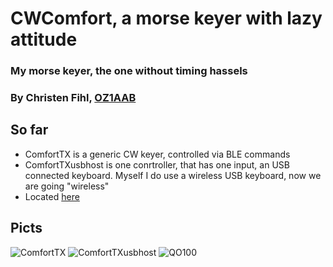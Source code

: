# CWComfort, a morse keyer with lazy attitude
### My morse keyer, the one without timing hassels
### By Christen Fihl, [OZ1AAB](https://www.fihl.net/oz1aab/)

## So far
* ComfortTX is a generic CW keyer, controlled via BLE commands
* ComfortTXusbhost is one conrtroller, that has one input, an USB connected keyboard. Myself I do use a wireless USB keyboard, now we are going "wireless"
* Located [here](https://github.com/Fihl/CWComfort)

## Picts

![ComfortTX](http://www.fihl.net/CWComfort/picts/ComfortTX.jpeg)
![ComfortTXusbhost](http://www.fihl.net/CWComfort/picts/USBkbd.jpeg)
![QO100](http://www.fihl.net/CWComfort/picts/QO100.jpeg)
